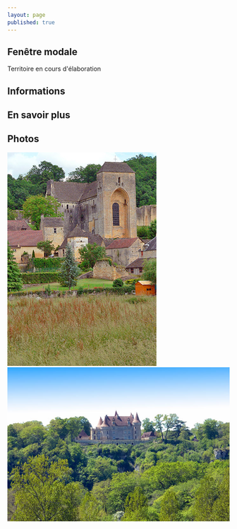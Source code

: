 ```yaml
---
layout: page
published: true
---
```


## Fenêtre modale
Territoire en cours d'élaboration

## Informations

## En savoir plus

## Photos
![9_ATOUT_01.jpg](/data/images/9/atouts/9_ATOUT_01.jpg)
![9_ATOUT_02.jpg](/data/images/9/atouts/9_ATOUT_02.jpg)